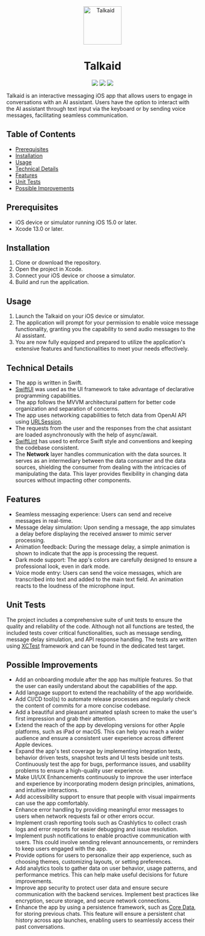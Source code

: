<div align="center">
  <img width="100" height="100" alt="Talkaid" src="https://i.ibb.co/JsChVJ7/talkaid.png">
  </br>
  <h1><b>Talkaid</b></h1>
</div>

<div align="center">

![](https://img.shields.io/badge/Editor-Xcode-informational?style=flat&logo=xcode&logoColor=white&color=8FBEC9) ![](https://img.shields.io/badge/Language-Swift-informational?style=flat&logo=swift&logoColor=white&color=8FBEC9) ![](https://img.shields.io/badge/UI%20Framework-SwiftUI-informational?style=flat&logo=swift&logoColor=white&color=8FBEC9)

</div>

Talkaid is an interactive messaging iOS app that allows users to engage in conversations with an AI assistant. Users have the option to interact with the AI assistant through text input via the keyboard or by sending voice messages, facilitating seamless communication.

## Table of Contents

- [Prerequisites](#prerequisites)
- [Installation](#installation)
- [Usage](#usage)
- [Technical Details](#technical-details)
- [Features](#features)
- [Unit Tests](#unit-tests)
- [Possible Improvements](#possible-improvements)

## Prerequisites

- iOS device or simulator running iOS 15.0 or later.
- Xcode 13.0 or later.

## Installation

1. Clone or download the repository.
2. Open the project in Xcode.
5. Connect your iOS device or choose a simulator.
6. Build and run the application.

## Usage

1. Launch the Talkaid on your iOS device or simulator.
2. The application will prompt for your permission to enable voice message functionality, granting you the capability to send audio messages to the AI assistant.
3. You are now fully equipped and prepared to utilize the application's extensive features and functionalities to meet your needs effectively. 

## Technical Details

- The app is written in Swift.
- [SwiftUI](https://developer.apple.com/xcode/swiftui/) was used as the UI framework to take advantage of declarative programming capabilities.
- The app follows the MVVM architectural pattern for better code organization and separation of concerns.
- The app uses networking capabilities to fetch data from OpenAI API using [URLSession](https://developer.apple.com/documentation/foundation/urlsession).
- The requests from the user and the responses from the chat assistant are loaded asynchronously with the help of async/await.
- [SwiftLint](https://github.com/realm/SwiftLint) has used to enforce Swift style and conventions and keeping the codebase consistent.
- The **Network** layer handles communication with the data sources. It serves as an intermediary between the data consumer and the data sources, shielding the consumer from dealing with the intricacies of manipulating the data. This layer provides flexibility in changing data sources without impacting other components.

## Features

- Seamless messaging experience: Users can send and receive messages in real-time.
- Message delay simulation: Upon sending a message, the app simulates a delay before displaying the received answer to mimic server processing.
- Animation feedback: During the message delay, a simple animation is shown to indicate that the app is processing the request.
- Dark mode support: The app's colors are carefully designed to ensure a professional look, even in dark mode.
- Voice mode entry: Users can send the voice messages, which are transcribed into text and added to the main text field. An animation reacts to the loudness of the microphone input.

## Unit Tests

The project includes a comprehensive suite of unit tests to ensure the quality and reliability of the code. Although not all functions are tested, the included tests cover critical functionalities, such as message sending, message delay simulation, and API response handling. The tests are written using [XCTest](https://developer.apple.com/documentation/xctest) framework and can be found in the dedicated test target.

## Possible Improvements

- Add an onboarding module after the app has multiple features. So that the user can easily understand about the capabilities of the app.
- Add language support to extend the reachability of the app worldwide.
- Add CI/CD tool(s) to automate release processes and regularly check the content of commits for a more concise codebase.
- Add a beautiful and pleasant animated splash screen to make the user's first impression and grab their attention.
- Extend the reach of the app by developing versions for other Apple platforms, such as iPad or macOS. This can help you reach a wider audience and ensure a consistent user experience across different Apple devices.
- Expand the app's test coverage by implementing integration tests, behavior driven tests, snapshot tests and UI tests beside unit tests. Continuously test the app for bugs, performance issues, and usability problems to ensure a high-quality user experience.
- Make UI/UX Enhancements continuously to improve the user interface and experience by incorporating modern design principles, animations, and intuitive interactions.
- Add accessibility support to ensure that people with visual impairments can use the app comfortably.
- Enhance error handling by providing meaningful error messages to users when network requests fail or other errors occur.
- Implement crash reporting tools such as Crashlytics to collect crash logs and error reports for easier debugging and issue resolution.
- Implement push notifications to enable proactive communication with users. This could involve sending relevant announcements, or reminders to keep users engaged with the app.
- Provide options for users to personalize their app experience, such as choosing themes, customizing layouts, or setting preferences.
- Add analytics tools to gather data on user behavior, usage patterns, and performance metrics. This can help make useful decisions for future improvements.
- Improve app security to protect user data and ensure secure communication with the backend services. Implement best practices like encryption, secure storage, and secure network connections.
- Enhance the app by using a persistence framework, such as [Core Data](https://developer.apple.com/documentation/coredata), for storing previous chats. This feature will ensure a persistent chat history across app launches, enabling users to seamlessly access their past conversations.
